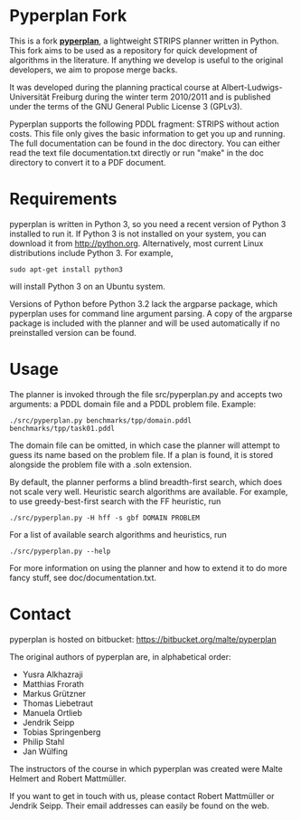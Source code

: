 # Pyperplan Fork

This is a fork [**pyperplan**](https://bitbucket.org/malte/pyperplan), 
a lightweight STRIPS planner written in Python. This fork aims to be used 
as a repository for quick development of algorithms in the literature. 
If anything we develop is useful to the original developers, we aim to 
propose merge backs.  

It was developed during the planning practical course at
Albert-Ludwigs-Universität Freiburg during the winter term 2010/2011 and is
published under the terms of the GNU General Public License 3 (GPLv3).

Pyperplan supports the following PDDL fragment: STRIPS without action costs.
This file only gives the basic information to get you up and running.
The full documentation can be found in the doc directory. You can either read
the text file documentation.txt directly or run "make" in the doc directory to
convert it to a PDF document.


Requirements
============

pyperplan is written in Python 3, so you need a recent version of Python 3
installed to run it. If Python 3 is not installed on your system, you can
download it from http://python.org. Alternatively, most current Linux
distributions include Python 3. For example,

    sudo apt-get install python3

will install Python 3 on an Ubuntu system.

Versions of Python before Python 3.2 lack the argparse package, which pyperplan
uses for command line argument parsing. A copy of the argparse package is
included with the planner and will be used automatically if no preinstalled
version can be found.


Usage
=====

The planner is invoked through the file src/pyperplan.py and accepts two
arguments: a PDDL domain file and a PDDL problem file. Example:

    ./src/pyperplan.py benchmarks/tpp/domain.pddl benchmarks/tpp/task01.pddl

The domain file can be omitted, in which case the planner will attempt to guess
its name based on the problem file. If a plan is found, it is stored alongside
the problem file with a .soln extension.

By default, the planner performs a blind breadth-first search, which does not
scale very well. Heuristic search algorithms are available. For example, to use
greedy-best-first search with the FF heuristic, run

    ./src/pyperplan.py -H hff -s gbf DOMAIN PROBLEM

For a list of available search algorithms and heuristics, run

    ./src/pyperplan.py --help

For more information on using the planner and how to extend it to do more fancy
stuff, see doc/documentation.txt.


Contact
=======

pyperplan is hosted on bitbucket: https://bitbucket.org/malte/pyperplan

The original authors of pyperplan are, in alphabetical order:

* Yusra Alkhazraji
* Matthias Frorath
* Markus Grützner
* Thomas Liebetraut
* Manuela Ortlieb
* Jendrik Seipp
* Tobias Springenberg
* Philip Stahl
* Jan Wülfing

The instructors of the course in which pyperplan was created were
Malte Helmert and Robert Mattmüller.

If you want to get in touch with us, please contact Robert Mattmüller or
Jendrik Seipp. Their email addresses can easily be found on the web.